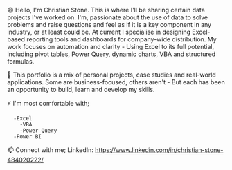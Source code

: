 😄 Hello, I'm Christian Stone. This is where I'll be sharing certain data projects I've worked on. I'm, passionate about the use of data to solve problems and raise questions and feel as if it is a key component in any industry, or at least could be. At current I specialise in designing Excel-based reporting tools and dashboards for company-wide distribution. My work focuses on automation and clarity - Using Excel to its full potential, including pivot tables, Power Query, dynamic charts, VBA and structured formulas.

🔭 This portfolio is a mix of personal projects, case studies and real-world applications. Some are business-focused, others aren't - But each has been an opportunity to build, learn and develop my skills.


⚡ I'm most comfortable with;
      
      -Excel
        -VBA
        -Power Query
      -Power BI

  📫 Connect with me;
      LinkedIn: https://www.linkedin.com/in/christian-stone-484020222/




<!--
**StoneAYIT/StoneAYIT** is a ✨ _special_ ✨ repository because its `README.md` (this file) appears on your GitHub profile.

Here are some ideas to get you started:

- 🔭 I’m currently working on ...
- 🌱 I’m currently learning ...
- 👯 I’m looking to collaborate on ...
- 🤔 I’m looking for help with ...
- 💬 Ask me about ...
- 📫 How to reach me: ...
- 😄 Pronouns: ...
- ⚡ Fun fact: ...
-->

